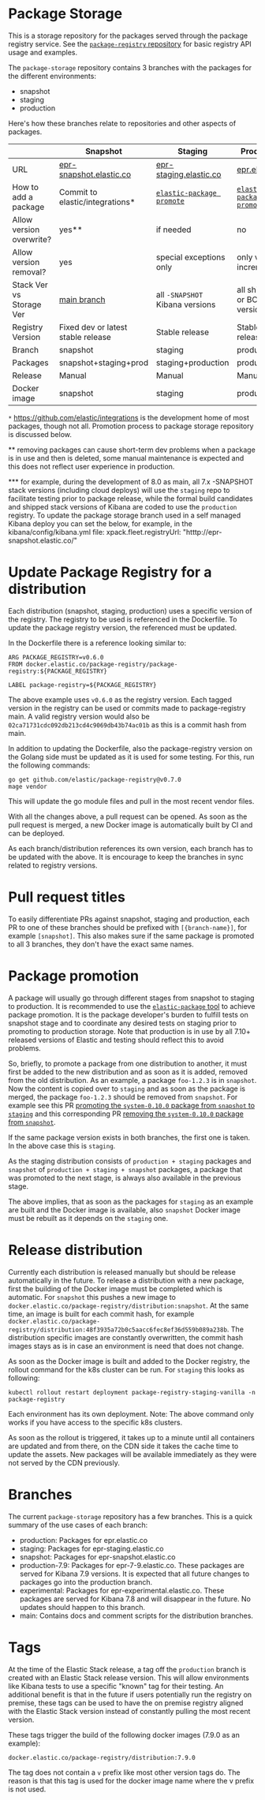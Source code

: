 # Package Storage
This is a storage repository for the packages served through the package registry service.  See the [`package-registry` repository](https://github.com/elastic/package-registry) for basic registry API usage and examples.

The `package-storage` repository contains 3 branches with the packages for the different environments:

* snapshot
* staging
* production

Here's how these branches relate to repositories and other aspects of packages.

|                         | Snapshot                    | Staging                    | Production                |
|-------------------      |-------------------------    |------------------------    |-----------------------    |
| URL                     |  [epr-snapshot.elastic.co](https://epr-snapshot.elastic.co/search) | [epr-staging.elastic.co](https://epr-staging.elastic.co/search) | [epr.elastic.co](https://epr.elastic.co/search) |
| How to add a package      | Commit to elastic/integrations* | [`elastic-package promote`](https://github.com/elastic/elastic-package#elastic-package-promote) | [`elastic-package promote`](https://github.com/elastic/elastic-package#elastic-package-promote) |
| Allow version overwrite?| yes**                        | if needed                  | no                        |
| Allow version removal?  | yes                         | special exceptions only    | only version increments   |
| Stack Ver vs Storage Ver| [main branch](https://github.com/elastic/kibana/blob/main/x-pack/plugins/fleet/server/services/epm/registry/registry_url.ts#L24) | all `-SNAPSHOT` Kibana versions | all shipped or BC versions*** |
| Registry Version        | Fixed dev or latest stable release | Stable release      | Stable release            |
| Branch                  | snapshot                    | staging                    | production                |
| Packages                | snapshot+staging+prod       | staging+production         | production                |
| Release                 | Manual                      | Manual                     | Manual                    |
| Docker image            | snapshot                    | staging                    | production                |

`*` https://github.com/elastic/integrations is the development home of most packages, though not all. Promotion process to package storage repository is discussed below.

** removing packages can cause short-term dev problems when a package is in use and then is deleted, some manual maintenance is expected and this does not reflect user experience in production.

*** for example, during the development of 8.0 as main, all 7.x -SNAPSHOT stack versions (including cloud deploys) will use the `staging` repo to facilitate testing prior to package release, while the formal build candidates and shipped stack versions of Kibana are coded to use the `production` registry.  To update the package storage branch used in a self managed Kibana deploy you can set the below, for example, in the kibana/config/kibana.yml file:
xpack.fleet.registryUrl: "htttp://epr-snapshot.elastic.co/"

# Update Package Registry for a distribution

Each distribution (snapshot, staging, production) uses a specific version of the registry. The registry to be used is referenced in the Dockerfile. To update the package registry version, the referenced must be updated.

In the Dockerfile there is a reference looking similar to:

```
ARG PACKAGE_REGISTRY=v0.6.0
FROM docker.elastic.co/package-registry/package-registry:${PACKAGE_REGISTRY}

LABEL package-registry=${PACKAGE_REGISTRY}
```

The above example uses `v0.6.0` as the registry version. Each tagged version in the registry can be used or commits made to package-registry main. A valid registry version would also be `02ca71731cdc092db213cd4c9069db43b74ac01b` as this is a commit hash from main.

In addition to updating the Dockerfile, also the package-registry version on the Golang side must be updated as it is used for some testing. For this, run the following commands:

```
go get github.com/elastic/package-registry@v0.7.0
mage vendor
```

This will update the go module files and pull in the most recent vendor files.

With all the changes above, a pull request can be opened. As soon as the pull request is merged, a new Docker image is automatically built by CI and can be deployed.

As each branch/distribution references its own version, each branch has to be updated with the above. It is encourage to keep the branches in sync related to registry versions.

# Pull request titles

To easily differentiate PRs against snapshot, staging and production, each PR to one of these branches should be prefixed with `[{branch-name}]`, for example `[snapshot]`. This also makes sure if the same package is promoted to all 3 branches, they don't have the exact same names.

# Package promotion

A package will usually go through different stages from snapshot to staging to production.  It is recommended to use the [`elastic-package` tool](https://github.com/elastic/elastic-package) to achieve package promotion. It is the package developer's burden to fulfill tests on snapshot stage and to coordinate any desired tests on staging prior to promoting to production storage.  Note that production is in use by all 7.10+ released versions of Elastic and testing should reflect this to avoid problems.

So, briefly, to promote a package from one distribution to another, it must first be added to the new distribution and as soon as it is added, removed from the old distribution. As an example, a package `foo-1.2.3` is in `snapshot`. Now the content is copied over to `staging` and as soon as the package is merged, the package `foo-1.2.3` should be removed from `snapshot`. For example see this PR [promoting the `system-0.10.0` package from `snapshot` to `staging`](https://github.com/elastic/package-storage/pull/824) and this corresponding PR [removing the `system-0.10.0` package from `snapshot`](https://github.com/elastic/package-storage/pull/825).

If the same package version exists in both branches, the first one is taken. In the above case this is `staging`.

As the staging distribution consists of `production + staging` packages and `snapshot` of `production + staging + snapshot` packages, a package that was promoted to the next stage, is always also available in the previous stage.

The above implies, that as soon as the packages for `staging` as an example are built and the Docker image is available, also `snapshot` Docker image must be rebuilt as it depends on the `staging` one.

# Release distribution

Currently each distribution is released manually but should be release automatically in the future. To release a distribution with a new package, first the building of the Docker image must be completed which is automatic. For `snapshot` this pushes a new image to `docker.elastic.co/package-registry/distribution:snapshot`. At the same time, an image is built for each commit hash, for example `docker.elastic.co/package-registry/distribution:48f3935a72b0c5aacc6fec8ef36d559b089a238b`. The distribution specific images are constantly overwritten, the commit hash images stays as is in case an environment is need that does not change.

As soon as the Docker image is built and added to the Docker registry, the rollout command for the k8s cluster can be run. For `staging` this looks as following:

```
kubectl rollout restart deployment package-registry-staging-vanilla -n package-registry
```

Each environment has its own deployment. Note: The above command only works if you have access to the specific k8s clusters.

As soon as the rollout is triggered, it takes up to a minute until all containers are updated and from there, on the CDN side it takes the cache time to update the assets. New packages will be available immediately as they were not served by the CDN previously.

# Branches

The current `package-storage` repository has a few branches. This is a quick summary of the use cases of each branch:

* production: Packages for epr.elastic.co
* staging: Packages for epr-staging.elastic.co
* snapshot: Packages for epr-snapshot.elastic.co
* production-7.9: Packages for epr-7-9.elastic.co. These packages are served for Kibana 7.9 versions. It is expected that all future changes to packages go into the production branch.
* experimental: Packages for epr-experimental.elastic.co. These packages are served for Kibana 7.8 and will disappear in the future. No updates should happen to this branch.
* main: Contains docs and comment scripts for the distribution branches.

# Tags

At the time of the Elastic Stack release, a tag off the `production` branch is created with an Elastic Stack release version. This will allow environments like Kibana tests to use a specific "known" tag for their testing. An additional benefit is that in the future if users potentially run the registry on premise, these tags can be used to have the on premise registry aligned with the Elastic Stack version instead of constantly pulling the most recent version.

These tags trigger the build of the following docker images (7.9.0 as an example):

```
docker.elastic.co/package-registry/distribution:7.9.0
```

The tag does not contain a `v` prefix like most other version tags do. The reason is that this tag is used for the docker image name where the v prefix is not used.
